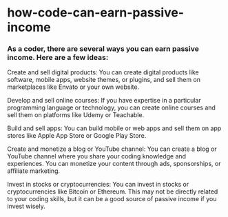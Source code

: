 # how-code-can-earn-passive-income


### As a coder, there are several ways you can earn passive income. Here are a few ideas:

Create and sell digital products: You can create digital products like software, mobile apps, website themes, or plugins, and sell them on marketplaces like Envato or your own website.

Develop and sell online courses: If you have expertise in a particular programming language or technology, you can create online courses and sell them on platforms like Udemy or Teachable.

Build and sell apps: You can build mobile or web apps and sell them on app stores like Apple App Store or Google Play Store.

Create and monetize a blog or YouTube channel: You can create a blog or YouTube channel where you share your coding knowledge and experiences. You can monetize your content through ads, sponsorships, or affiliate marketing.

Invest in stocks or cryptocurrencies: You can invest in stocks or cryptocurrencies like Bitcoin or Ethereum. This may not be directly related to your coding skills, but it can be a good source of passive income if you invest wisely.


